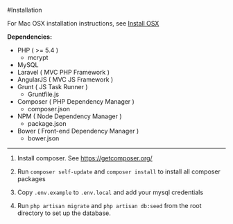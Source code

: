 #Installation

For Mac OSX installation instructions, see [Install OSX](INSTALL.OSX.md)

**Dependencies:**

* PHP ( >= 5.4 )
  * mcrypt
* MySQL
* Laravel ( MVC PHP Framework )
* AngularJS ( MVC JS Framework )
* Grunt ( JS Task Runner )
  * Gruntfile.js
* Composer ( PHP Dependency Manager )
  * composer.json
* NPM ( Node Dependency Manager )
	* package.json
* Bower ( Front-end Dependency Manager )
	* bower.json

___

1. Install composer. See https://getcomposer.org/


1. Run `composer self-update` and `composer install` to install all composer packages

1. Copy `.env.example` to `.env.local` and add your mysql credentials
 
1. Run `php artisan migrate` and `php artisan db:seed` from the root directory to set up the database.